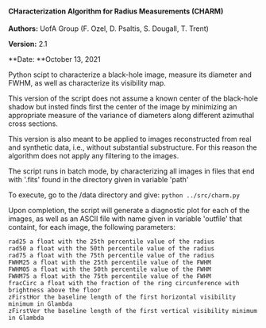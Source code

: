 #### **CHaracterization Algorithm for Radius Measurements (CHARM)**

**Authors:** UofA Group (F. Ozel, D. Psaltis, S. Dougall, T. Trent)

**Version:** 2.1

**Date: **October 13, 2021

Python scipt to characterize a black-hole image, measure its diameter and FWHM, as well as characterize its visibility map.

This version of the script does not assume a known center of the black-hole shadow but insted finds first the center of the image by minimizing an appropriate measure of the variance of diameters along different azimuthal cross sections.

This version is also meant to be applied to images reconstructed from real and synthetic data, i.e., without substantial substructure. For this reason the algorithm does not apply any filtering to the images.

The script runs in batch mode, by characterizing all images in files that end with '.fits' found in the directory given in variable 'path'

To execute, go to the /data directory and give:
     `python ../src/charm.py`

Upon completion, the script will generate a diagnostic plot for each of the images, as well as an ASCII file with name given in variable 'outfile' that containt, for each image, the following parameters:

    rad25 a float with the 25th percentile value of the radius
    rad50 a float with the 50th percentile value of the radius
    rad75 a float with the 75th percentile value of the radius
    FWHM25 a float with the 25th percentile value of the FWHM
    FWHM05 a float with the 50th percentile value of the FWHM
    FWHM75 a float with the 75th percentile value of the FWHM
    fracCirc a float with the fraction of the ring circunference with brightness above the floor
    zFirstHor the baseline length of the first horizontal visibility minimum in Glambda
    zFirstVer the baseline length of the first vertical visibility minimum in Glambda

